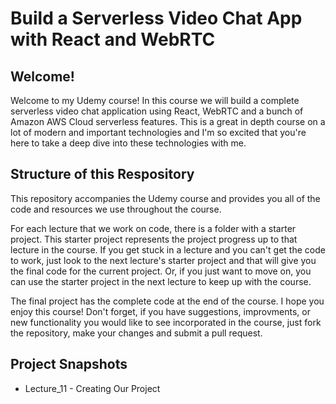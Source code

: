 # Build a Serverless Video Chat App with React and WebRTC

## Welcome!

Welcome to my Udemy course! In this course we will build a complete serverless video chat application using React, WebRTC and a bunch of Amazon AWS Cloud serverless features. This is a great in depth course on a lot of modern and important technologies and I'm so excited that you're here to take a deep dive into these technologies with me.

## Structure of this Respository

This repository accompanies the Udemy course and provides you all of the code and resources we use throughout the course.

For each lecture that we work on code, there is a folder with a starter project. This starter project represents the project progress up to that lecture in the course. If you get stuck in a lecture and you can't get the code to work, just look to the next lecture's starter project and that will give you the final code for the current project. Or, if you just want to move on, you can use the starter project in the next lecture to keep up with the course.

The final project has the complete code at the end of the course. I hope you enjoy this course! Don't forget, if you have suggestions, improvments, or new functionality you would like to see incorporated in the course, just fork the repository, make your changes and submit a pull request.

## Project Snapshots

- Lecture_11 - Creating Our Project
